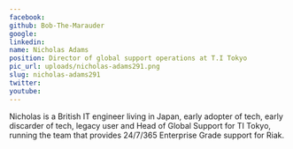 ```yaml
---
facebook: 
github: Bob-The-Marauder
google: 
linkedin: 
name: Nicholas Adams
position: Director of global support operations at T.I Tokyo
pic_url: uploads/nicholas-adams291.png
slug: nicholas-adams291
twitter: 
youtube: 
---
```

<p>Nicholas is a British IT engineer living in Japan, early adopter of tech, early discarder of tech, legacy user and Head of Global Support for TI Tokyo, running the team that provides 24/7/365 Enterprise Grade support for Riak.</p>
